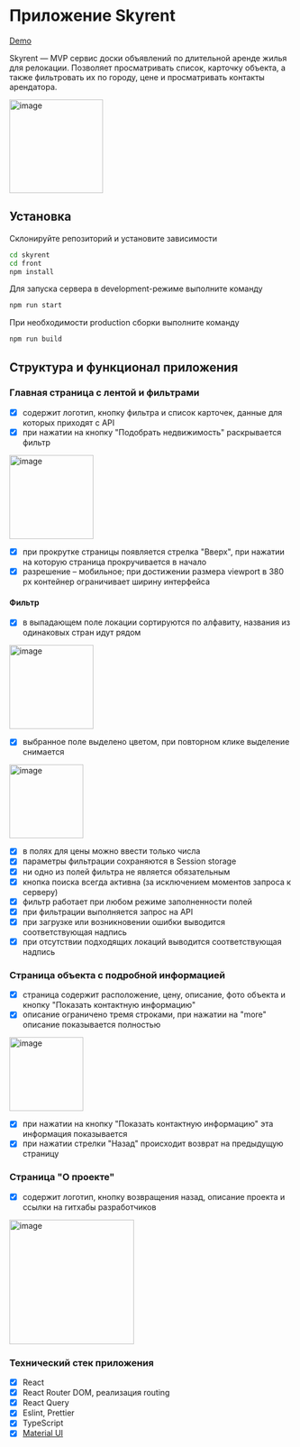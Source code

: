 # Приложение Skyrent

[Demo](https://skyrent.onrender.com/)

Skyrent — MVP сервис доски объявлений по длительной аренде жилья
для релокации. Позволяет просматривать список, карточку объекта, а также фильтровать их
по городу, цене и просматривать контакты арендатора.

<img width="166" alt="image" src="https://user-images.githubusercontent.com/88904845/216825807-9a0acad1-3e03-4a2e-b78e-c4f1cf21af29.png">

## Установка

Склонируйте репозиторий и установите зависимости

```sh
cd skyrent
cd front
npm install
```

Для запуска сервера в development-режиме выполните команду

```sh
npm run start
```

При необходимости production сборки выполните команду

```sh
npm run build
```

## Структура и функционал приложения

### Главная страница с лентой и фильтрами

- [x] содержит логотип, кнопку фильтра и список карточек, данные для которых приходят с API
- [x] при нажатии на кнопку "Подобрать недвижимость" раскрывается фильтр

<img width="149" alt="image" src="https://user-images.githubusercontent.com/88904845/216825841-3f85807f-2ddc-40cc-8d8b-2c949ba326bd.png">

- [x] при прокрутке страницы появляется стрелка "Вверх", при нажатии на которую страница прокручивается в начало
- [x] разрешение – мобильное; при достижении размера viewport в 380 px контейнер ограничивает ширину интерфейса

#### Фильтр

- [x] в выпадающем поле локации сортируются по алфавиту, названия из одинаковых стран идут рядом

<img width="149" alt="image" src="https://user-images.githubusercontent.com/88904845/216825882-a2ff401d-aea9-4667-8544-b0d85f0db24a.png">

- [x] выбранное поле выделено цветом, при повторном клике выделение снимается

<img width="131" alt="image" src="https://user-images.githubusercontent.com/88904845/216825934-88e98f5f-9ba7-43aa-bc04-7ebffb1d1a3d.png">

- [x] в полях для цены можно ввести только числа
- [x] параметры фильтрации сохраняются в Session storage
- [x] ни одно из полей фильтра не является обязательным
- [x] кнопка поиска всегда активна (за исключением моментов запроса к серверу)
- [x] фильтр работает при любом режиме заполненности полей
- [x] при фильтрации выполняется запрос на API
- [x] при загрузке или возникновении ошибки выводится соответствующая надпись
- [x] при отсутствии подходящих локаций выводится соответствующая надпись

### Страница объекта с подробной информацией

- [x] страница содержит расположение, цену, описание, фото объекта и кнопку "Показать контактную информацию"
- [x] описание ограничено тремя строками, при нажатии на "more" описание показывается полностью

<img width="131" alt="image" src="https://user-images.githubusercontent.com/88904845/216826052-645cdc75-cb68-4236-83f3-fa669425b0b6.png">

- [x] при нажатии на кнопку "Показать контактную информацию" эта информация показывается
- [x] при нажатии стрелки "Назад" происходит возврат на предыдущую страницу

### Страница "О проекте"

- [x] содержит логотип, кнопку возвращения назад, описание проекта и ссылки на гитхабы разработчиков

<img width="221" alt="image" src="https://user-images.githubusercontent.com/88904845/216826084-6f10749e-aae2-4996-963c-65a78ad66fbc.png">

### Технический стек приложения

- [x] React
- [x] React Router DOM, реализация routing
- [x] React Query
- [x] Eslint, Prettier
- [x] TypeScript
- [x] [Material UI](https://mui.com/material-ui/getting-started/overview/)
